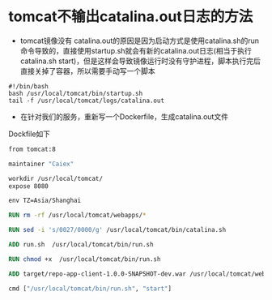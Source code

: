 # tomcat不输出catalina.out日志的方法
* tomcat镜像没有 catalina.out的原因是因为启动方式是使用catalina.sh的run命令导致的，直接使用startup.sh就会有新的catalina.out日志(相当于执行catalina.sh start)，但是这样会导致镜像运行时没有守护进程，脚本执行完后直接关掉了容器，所以需要手动写一个脚本

```shell
#!/bin/bash
bash /usr/local/tomcat/bin/startup.sh
tail -f /usr/local/tomcat/logs/catalina.out
```

* 在针对我们的服务，重新写一个Dockerfile，生成catalina.out文件

Dockfile如下
```Dockerfile
from tomcat:8

maintainer "Caiex"

workdir /usr/local/tomcat/
expose 8080

env TZ=Asia/Shanghai

RUN rm -rf /usr/local/tomcat/webapps/*

RUN sed -i 's/0027/0000/g' /usr/local/tomcat/bin/catalina.sh

ADD run.sh  /usr/local/tomcat/bin/run.sh

RUN chmod +x  /usr/local/tomcat/bin/run.sh

ADD target/repo-app-client-1.0.0-SNAPSHOT-dev.war /usr/local/tomcat/webapps/ROOT.war

cmd ["/usr/local/tomcat/bin/run.sh", "start"]

```
